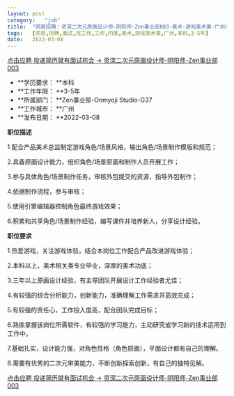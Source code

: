 ```yaml
---
layout:	post
category:	"job"
title:	"网易招聘：资深二次元原画设计师-阴阳师-Zen事业部003-美术-游戏美术类-广州本科3-5年"
tags:	[网易,招聘,面试,找工作,工作,内推,美术,游戏美术类,广州,本科,3-5年]
date:	2022-03-08
---
```


[点击应聘 投递简历就有面试机会 ->  资深二次元原画设计师-阴阳师-Zen事业部003](http://mobile.bole.netease.com/bole/boleDetail?id=36608&employeeId=346f03c3cda5f04c&key=all)



- **学历要求： **本科
- **工作年限： **3-5年
- **所属部门： **Zen事业部-Onmyoji Studio-G37
- **工作城市： **广州
- **发布日期： **2022-03-08



**职位描述**

1.配合产品美术总监制定游戏角色/场景风格，输出角色/场景制作模版和规范；

2.具备原画设计能力，组织角色/场景原画和制作人员开展工作；

3.参与具体角色/场景制作任务，审核外包提交的资源，指导外包制作；

4.依据制作流程，参与审核；

5.使用引擎编辑器控制角色最终游戏效果；

6.积累和共享角色/场景制作经验，编写课件并培养新人，分享设计经验。



**职位要求**

1.热爱游戏，关注游戏体验，结合本岗位工作配合产品改进游戏体验；

2.本科以上，美术相关类专业毕业，深厚的美术功底；

3.三年以上原画设计经验，有主导团队开展设计工作经验者尤佳；

4.有较强的综合分析能力，创新能力，准确理解工作需求并高效完成；

5.有较强的责任心，工作投入度高，配合团队完成目标；

6.熟练掌握该岗位所需软件，有较强的学习能力，主动研究或学习新的技术运用到工作中。

7.基础扎实，设计能力强，对角色性格（角色原画），平面设计都有自己的理解。

8.需要有优秀的二次元审美能力，不断创新探索创新，有自己的独特见解。



[点击应聘 投递简历就有面试机会 ->  资深二次元原画设计师-阴阳师-Zen事业部003](http://mobile.bole.netease.com/bole/boleDetail?id=36608&employeeId=346f03c3cda5f04c&key=all)